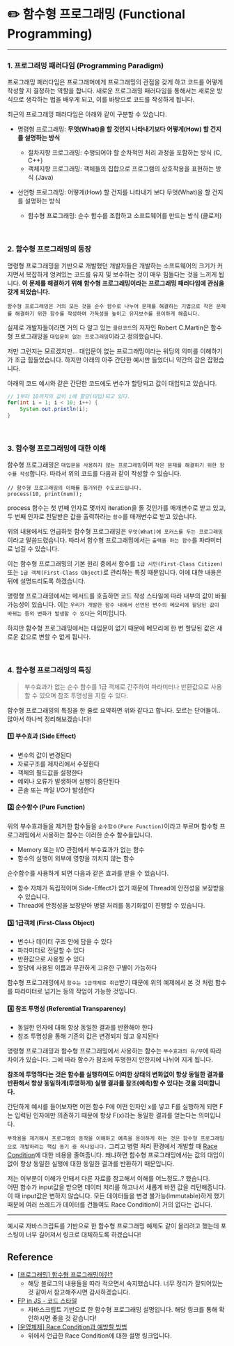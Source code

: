 # ✏️ 함수형 프로그래밍 (Functional Programming)

---

### 1. 프로그래밍 패러다임 (Programming Paradigm)

프로그래밍 패러다임은 프로그래머에게 프로그래밍의 관점을 갖게 하고 코드를 어떻게 작성할 지 결정하는 역할을 합니다. 새로운 프로그래밍 패러다임을 통해서는 새로운 방식으로 생각하는 법을 배우게 되고, 이를 바탕으로 코드를 작성하게 됩니다.

최근의 프로그래밍 패러다임은 아래와 같이 구분할 수 있습니다.

- 명령형 프로그래밍: **무엇(What)을 할 것인지 나타내기보다 어떻게(How) 할 건지를 설명하는 방식**

  - 절차지향 프로그래밍: 수행되어야 할 순차적인 처리 과정을 포함하는 방식 (C, C++)
  - 객체지향 프로그래밍: 객체들의 집합으로 프로그램의 상호작용을 표현하는 방식 (Java)

- 선언형 프로그래밍: 어떻게(How) 할 건지를 나타내기 보다 무엇(What)을 할 건지를 설명하는 방식
  - 함수형 프로그래밍: 순수 함수를 조합하고 소프트웨어를 만드는 방식 (클로저)

<br>

### 2. 함수형 프로그래밍의 등장

명령형 프로그래밍을 기반으로 개발했던 개발자들은 개발하는 소프트웨어의 크기가 커지면서 복잡하게 엉켜있는 코드를 유지 및 보수하는 것이 매우 힘들다는 것을 느끼게 됩니다. **이 문제를 해결하기 위해 함수형 프로그래밍이라는 프로그래밍 패러다임에 관심을 갖게 되었습니다.**

`함수형 프로그래밍은 거의 모든 것을 순수 함수로 나누어 문제를 해결하는 기법으로 작은 문제를 해결하기 위한 함수를 작성하여 가독성을 높이고 유지보수를 용이하게 해줍니다.`

실제로 개발자들이라면 거의 다 알고 있는 `클린코드`의 저자인 Robert C.Martin은 함수형 프로그래밍을 `대입문이 없는 프로그래밍`이라고 정의했습니다.

저만 그런지는 모르겠지만... 대입문이 없는 프로그래밍이라는 워딩의 의미를 이해하기가 조금 힘들었습니다. 하지만 아래의 아주 간단한 예시만 들었더니 약간의 감은 잡혔습니다.

아래의 코드 예시와 같은 간단한 코드에도 변수가 할당되고 값이 대입되고 있습니다.

```java
// 1부터 10까지의 값이 i에 할당(대입)되고 있다.
for(int i = 1; i < 10; i++) {
    System.out.println(i);
}
```

<br>

### 3. 함수형 프로그래밍에 대한 이해

함수형 프로그래밍은 `대입문을 사용하지 않는 프로그래밍`이며 `작은 문제를 해결하기 위한 함수를 작성`합니다. 따라서 위의 코드를 다음과 같이 작성할 수 있습니다.

```
// 함수형 프로그래밍의 이해를 돕기위한 수도코드입니다.
process(10, print(num));
```

process 함수는 첫 번째 인자로 몇까지 iteration을 돌 것인가를 매개변수로 받고 있고, 두 번째 인자로 전달받은 값을 출력하라는 `함수`를 매개변수로 받고 있습니다.

위의 내용에서도 언급하듯 함수형 프로그래밍은 `무엇(What)에 포커스를 두는 프로그래밍`이라고 말씀드렸습니다. 따라서 함수형 프로그래밍에서는 `출력을 하는 함수`를 파라미터로 넘길 수 있습니다.

이는 함수형 프로그래밍의 기본 원리 중에서 함수를 `1급 시민(First-Class Citizen)` 또는 `1급 객체(First-Class Object)`로 관리하는 특징 때문입니다. 이에 대한 내용은 뒤에 설명드리도록 하겠습니다.

명령형 프로그래밍에서는 메서드를 호출하면 코드 작성 스타일에 따라 내부의 값이 바뀔 가능성이 있습니다. 이는 `우리가 개발한 함수 내에서 선언된 변수의 메모리에 할당된 값이 바뀌는 등의 변화가 발생할 수 있다`는 의미입니다.

하지만 함수형 프로그래밍에서는 대입문이 없기 때문에 메모리에 한 번 할당된 값은 새로운 값으로 변할 수 없게 됩니다.

<br>

### 4. 함수형 프로그래밍의 특징

> 부수효과가 없는 순수 함수를 1급 객체로 간주하여 파라미터나 반환값으로 사용할 수 있으며 참조 투명성을 지킬 수 있다.

함수형 프로그래밍의 특징을 한 줄로 요약하면 위와 같다고 합니다. 모르는 단어들이.. 많아서 하나씩 정리해보겠습니다!

#### 1️⃣ 부수효과 (Side Effect)

- 변수의 값이 변경된다
- 자료구조를 제자리에서 수정한다
- 객체의 필드값을 설정한다
- 예외나 오류가 발생하며 실행이 중단된다
- 콘솔 또는 파일 I/O가 발생한다

#### 2️⃣ 순수함수 (Pure Function)

위의 부수효과들을 제거한 함수들을 `순수함수(Pure Function)`이라고 부르며 함수형 프로그래밍에서 사용하는 함수는 이러한 순수 함수들입니다.

- Memory 또는 I/O 관점에서 부수효과가 없는 함수
- 함수의 실행이 외부에 영향을 끼치지 않는 함수

순수함수를 사용하게 되면 다음과 같은 효과를 받을 수 있습니다.

- 함수 자체가 독립적이며 Side-Effect가 없기 때문에 Thread에 안전성을 보장받을 수 있습니다.
- Thread에 안정성을 보장받아 병렬 처리를 동기화없이 진행할 수 있습니다.

#### 3️⃣ 1급객체 (First-Class Object)

- 변수나 데이터 구조 안에 담을 수 있다
- 파라미터로 전달할 수 있다
- 반환값으로 사용할 수 있다
- 할당에 사용된 이름과 무관하게 고유한 구별이 가능하다

함수형 프로그래밍에서 `함수는 1급객체로 취급`받기 때문에 위의 예제에서 본 것 처럼 함수를 파라미터로 넘기는 등의 작업이 가능한 것입니다.

#### 4️⃣ 참조 투명성 (Referential Transparency)

- 동일한 인자에 대해 항상 동일한 결과를 반환해야 한다
- 참조 투명성을 통해 기존의 값은 변경되지 않고 유지된다

명령형 프로그래밍과 함수형 프로그래밍에서 사용하는 함수는 `부수효과의 유/무`에 따라 차이가 있습니다. 그에 따라 함수가 참조에 투명한지 안한지에 나뉘어 지게 됩니다.

**참조에 투명하다는 것은 함수를 실행하여도 어떠한 상태의 변화없이 항상 동일한 결과를 반환해서 항상 동일하게(투명하게) 실행 결과를 참조(예측)할 수 있다는 것을 의미합니다.**

간단하게 예시를 들어보자면 어떤 함수 F에 어떤 인자인 x를 넣고 F를 실행하게 되면 F는 입력된 인자에만 의존하기 때문에 항상 F(x)라는 동일한 결과를 얻는다는 의미입니다.<br>

`부작용을 제거해서 프로그램의 동작을 이해하고 예측을 용이하게 하는 것은 함수형 프로그래밍으로 개발하려는 핵심 동기 중 하나입니다.` 그리고 병렬 처리 환경에서 개발할 때 [Race Condition](https://iredays.tistory.com/125)에 대한 비용을 줄여줍니다. 왜냐하면 함수형 프로그래밍에서는 값의 대입이 없이 항상 동일한 실행에 대한 동일한 결과를 반환하기 때문입니다.

저는 이부분이 이해가 안돼서 다른 자료를 참고해서 이해를 어느정도..? 했습니다. <br>
어떤 함수가 input값을 받으면 데이터 처리를 하고나서 새롭게 바뀐 값을 리턴해줍니다. 이 때 input값은 변하지 않습니다. 모든 데이터들을 변경 불가능(Immutable)하게 했기 때문에 여러 쓰레드가 데이터를 건들여도 Race Condition이 거의 없다는 겁니다.

---

예시로 자바스크립트를 기반으로 한 함수형 프로그래밍 예제도 같이 올리려고 했는데 포스팅이 너무 길어져서 링크로 대체하도록 하겠습니다!

## Reference

- [[프로그래밍] 함수형 프로그래밍이란?](https://mangkyu.tistory.com/111)
  - 해당 블로그의 내용들을 따라 적으면서 숙지했습니다. 너무 정리가 잘되어있는 것 같아서 참고해주시면 감사하겠습니다.
- [FP in JS - 코드 스타일](https://velog.io/@nakta/%EC%9E%90%EB%B0%94%EC%8A%A4%ED%81%AC%EB%A6%BD%ED%8A%B8%EB%A1%9C-%EC%A0%91%ED%95%B4%EB%B3%B4%EB%8A%94-%ED%95%A8%EC%88%98%ED%98%95-%ED%94%84%EB%A1%9C%EA%B7%B8%EB%9E%98%EB%B0%8D-)
  - 자바스크립트 기반으로 한 함수형 프로그래밍 설명입니다. 해당 링크를 통해 확인하시면 좋을 것 같습니다!
- [[운영체제] Race Condition과 예방할 방법](https://iredays.tistory.com/125)
  - 위에서 언급한 Race Condition에 대한 설명 링크입니다.
